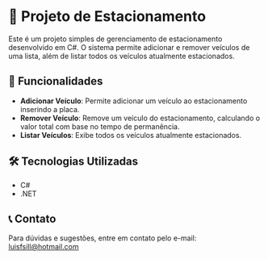 # 🚗 Projeto de Estacionamento

Este é um projeto simples de gerenciamento de estacionamento desenvolvido em C#. O sistema permite adicionar e remover veículos de uma lista, além de listar todos os veículos atualmente estacionados.

## 🎯 Funcionalidades

- **Adicionar Veículo**: Permite adicionar um veículo ao estacionamento inserindo a placa.
- **Remover Veículo**: Remove um veículo do estacionamento, calculando o valor total com base no tempo de permanência.
- **Listar Veículos**: Exibe todos os veículos atualmente estacionados.

## 🛠️ Tecnologias Utilizadas

- C#
- .NET
  
## 📞 Contato
Para dúvidas e sugestões, entre em contato pelo e-mail: luisfsill@hotmail.com
